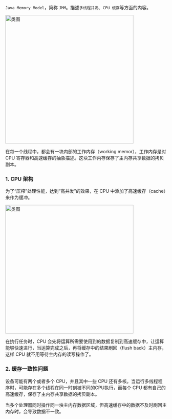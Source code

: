 `Java Memory Model`，简称 `JMM`。描述`多线程并发`、`CPU 缓存`等方面的内容。

<img width="400" alt="类图" src="https://user-images.githubusercontent.com/17560388/150741954-73205f18-d7e5-4032-9f63-d93eea9d67a2.png">

在每一个线程中，都会有一块内部的工作内存（working memor），工作内存是对 CPU 寄存器和高速缓存的抽象描述。这块工作内存保存了主内存共享数据的拷贝副本。
   
### 1. CPU 架构

为了“压榨”处理性能，达到“高并发”的效果，在 CPU 中添加了高速缓存（cache）来作为缓冲。

<img width="400" alt="类图" src="https://user-images.githubusercontent.com/17560388/150743732-cdc5b695-d392-4599-bff0-5b4c871a3bde.png">

在执行任务时，CPU 会先将运算所需要使用到的数据复制到高速缓存中，让运算能够快速进行，当运算完成之后，再将缓存中的结果刷回（flush back）主内存，这样 CPU 就不用等待主内存的读写操作了。

### 2. 缓存一致性问题

设备可能有两个或者多个 CPU，并且其中一些 CPU 还有多核。当运行多线程程序时，可能存在多个线程在同一时刻被不同的CPU执行，而每个 CPU 都有自己的高速缓存，保存了主内存共享数据的拷贝副本。

当多个处理器同时操作同一块主内存数据区域，但高速缓存中的数据不及时刷回主内存时，会导致数据不一致。

